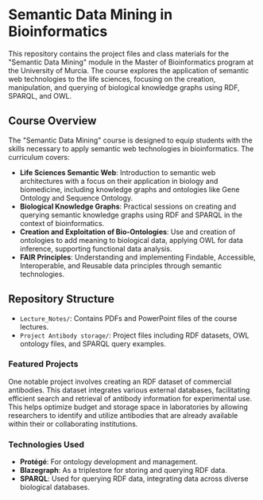 # Semantic Data Mining in Bioinformatics

This repository contains the project files and class materials for the "Semantic Data Mining" module in the Master of Bioinformatics program at the University of Murcia. The course explores the application of semantic web technologies to the life sciences, focusing on the creation, manipulation, and querying of biological knowledge graphs using RDF, SPARQL, and OWL.

## Course Overview

The "Semantic Data Mining" course is designed to equip students with the skills necessary to apply semantic web technologies in bioinformatics. The curriculum covers:

- **Life Sciences Semantic Web**: Introduction to semantic web architectures with a focus on their application in biology and biomedicine, including knowledge graphs and ontologies like Gene Ontology and Sequence Ontology.
- **Biological Knowledge Graphs**: Practical sessions on creating and querying semantic knowledge graphs using RDF and SPARQL in the context of bioinformatics.
- **Creation and Exploitation of Bio-Ontologies**: Use and creation of ontologies to add meaning to biological data, applying OWL for data inference, supporting functional data analysis.
- **FAIR Principles**: Understanding and implementing Findable, Accessible, Interoperable, and Reusable data principles through semantic technologies.

## Repository Structure

- `Lecture_Notes/`: Contains PDFs and PowerPoint files of the course lectures.
- `Project Antibody storage/`: Project files including RDF datasets, OWL ontology files, and SPARQL query examples.

### Featured Projects

One notable project involves creating an RDF dataset of commercial antibodies. This dataset integrates various external databases, facilitating efficient search and retrieval of antibody information for experimental use. This helps optimize budget and storage space in laboratories by allowing researchers to identify and utilize antibodies that are already available within their or collaborating institutions.

### Technologies Used

- **Protégé**: For ontology development and management.
- **Blazegraph**: As a triplestore for storing and querying RDF data.
- **SPARQL**: Used for querying RDF data, integrating data across diverse biological databases.
